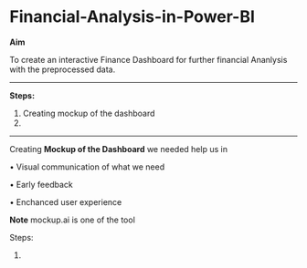 # Financial-Analysis-in-Power-BI

**Aim** 

To create an interactive Finance Dashboard for further financial Ananlysis with the preprocessed data.

----------------------------------------------------------------------------------
**Steps:**

1. Creating mockup of the dashboard
2.




----------------------------------------------------------------------

Creating **Mockup of the Dashboard** we needed help us in 

•	Visual communication of what we need

•	Early feedback

•	Enchanced user experience

**Note** mockup.ai is one of the tool



Steps:

1.
